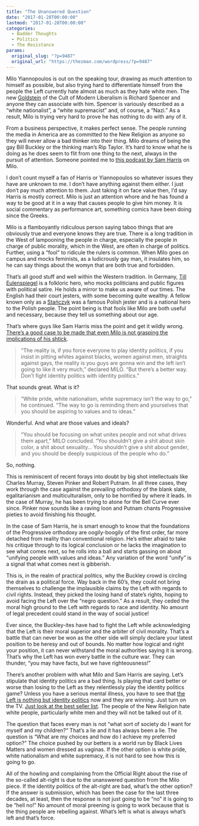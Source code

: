 ```yaml
---
title: "The Unanswered Question"
date: "2017-01-28T00:00:00"
lastmod: "2017-01-28T00:00:00"
categories:
  - Badder Thoughts
  - Politics
  - The Resistance
params:
  original_slug: "?p=9487"
  original_url: "https://thezman.com/wordpress/?p=9487"
---
```


Milo Yiannopoulos is out on the speaking tour, drawing as much attention
to himself as possible, but also trying hard to differentiate himself
from the people the Left currently hate almost as much as they hate
white men. The new
<a href="https://en.wikipedia.org/wiki/Emmanuel_Goldstein"
target="_blank">Goldstein</a> of the Cult of Modern Liberalism is
Richard Spencer and anyone they can associate with him. Spencer is
variously described as a “white nationalist”, a “white supremacist” and,
of course, a “Nazi.” As a result, Milo is trying very hard to prove he
has nothing to do with any of it.

From a business perspective, it makes perfect sense. The people running
the media in America are as committed to the New Religion as anyone so
they will never allow a bad thinker into their thing. Milo dreams of
being the gay Bill Buckley or the thinking man’s Rip Taylor. It’s hard
to know what he is doing as he does seem to flit from one thing to the
next, always in the pursuit of attention. Someone pointed me to
<a href="https://soundcloud.com/samharrisorg/45-ask-me-anything-5"
target="_blank">this podcast by Sam Harris</a> on Milo.

I don’t count myself a fan of Harris or Yiannopoulos so whatever issues
they have are unknown to me. I don’t have anything against them either.
I just don’t pay much attention to them. Just taking it on face value
then, I’d say Harris is mostly correct. Milo is just an attention whore
and he has found a way to be good at it in a way that causes people to
give him money. It is social commentary as performance art, something
comics have been doing since the Greeks.

Milo is a flamboyantly ridiculous person saying taboo things that are
obviously true and everyone knows they are true. There is a long
tradition in the West of lampooning the people in charge, especially the
people in charge of public morality, which in the West, are often in
charge of politics. Further, using a “fool” to ridicule the rulers is
common. When Milo goes on campus and mocks feminists, as a ludicrously
gay man, it insulates him, so he can say things about the womyn that are
both true and forbidden.

That’s all good stuff and well within the Western tradition. In Germany,
<a href="https://en.wikipedia.org/wiki/Till_Eulenspiegel"
target="_blank">Till Eulenspiegel</a> is a folkloric hero, who mocks
politicians and public figures with political satire. He holds a mirror
to make us aware of our times. The English had their court jesters, with
some becoming quite wealthy. A fellow known only as a
<a href="https://en.wikipedia.org/wiki/Sta%C5%84czyk"
target="_blank">Stańczyk</a> was a famous Polish jester and is a
national hero to the Polish people. The point being is that fools like
Milo are both useful and necessary, because they tell us something about
our age.

That’s where guys like Sam Harris miss the point and get it wildly
wrong. <a
href="http://www.breitbart.com/milo/2017/01/26/milo-white-nationalism-is-not-the-answer/"
target="_blank">There’s a good case to be made that even Milo is not
grasping the implications of his shtick</a>.

> “The reality is, if you force everyone to play identity politics, if
> you insist in pitting whites against blacks, women against men,
> straights against gays, the reality is you guys are gonna win and the
> left isn’t going to like it very much,” declared MILO. “But there’s a
> better way. Don’t fight identity politics with identity politics.”

That sounds great. What is it?

> “White pride, white nationalism, white supremacy isn’t the way to go,”
> he continued. “The way to go is reminding them and yourselves that you
> should be aspiring to values and to ideas.”

Wonderful. And what are those values and ideals?

> “You should be focusing on what unites people and not what drives them
> apart,” MILO concluded. “You shouldn’t give a shit about skin color, a
> shit about sexuality… You shouldn’t give a shit about gender, and you
> should be deeply suspicious of the people who do.”

So, nothing.

This is reminiscent of recent forays into doubt by big shot
intellectuals like Charles Murray, Steven Pinker and Robert Putnam. In
all three cases, they work through the case against the prevailing
orthodoxy of the blank slate, egalitarianism and multiculturalism, only
to be horrified by where it leads. In the case of Murray, he has been
trying to atone for the Bell Curve ever since. Pinker now sounds like a
raving loon and Putnam chants Progressive pieties to avoid finishing his
thought.

In the case of Sam Harris, he is smart enough to know that the
foundations of the Progressive orthodoxy are oogily-boogily of the first
order, far more detached from reality than conventional religion. He’s
either afraid to take his critique through to its logical conclusion or
he lacks the imagination to see what comes next, so he rolls into a ball
and starts gassing on about “unifying people with values and ideas.” Any
variation of the word “unify” is a signal that what comes next is
gibberish.

This is, in the realm of practical politics, why the Buckley crowd is
circling the drain as a political force. Way back in the 60’s, they
could not bring themselves to challenge the implausible claims by the
Left with regards to civil rights. Instead, they picked the losing hand
of state’s rights, hoping to avoid facing the Left over the “negro
question.” As a result, they ceded the moral high ground to the Left
with regards to race and identity. No amount of legal precedent could
stand in the way of social justice!

Ever since, the Buckley-ites have had to fight the Left while
acknowledging that the Left is their moral superior and the arbiter of
civil morality. That’s a battle that can never be won as the other side
will simply declare your latest position to be heresy and out of bounds.
No matter how logical and right your position, it can never withstand
the moral authorities saying it is wrong. That’s why the Left has won
every battle in the culture war. They can thunder, “you may have facts,
but we have righteousness!”

There’s another problem with what Milo and Sam Harris are saying. Let’s
stipulate that identity politics are a bad thing. Is playing that card
better or worse than losing to the Left as they relentlessly play the
identity politics game? Unless you have a serious mental illness, you
have to see that <a
href="https://www.washingtonpost.com/local/md-politics/black-md-lawmakers-push-bills-to-diversify-medical-marijuana-industry/2017/01/27/c63d4f1e-e4a3-11e6-ba11-63c4b4fb5a63_story.html?utm_term=.32a57b296488"
target="_blank">the Left is nothing but identity politics</a> now and
they are winning. Just turn on the TV. <a
href="http://www.unz.com/isteve/tnr-roxane-gays-masterpieces-of-private-rage/"
target="_blank">Just look at the best seller list</a>. The people of the
New Religion hate white people, particularly white men and they will not
be talked out of it.

The question that faces every man is not “what sort of society do I want
for myself and my children?” That’s a lie and it has always been a lie.
The question is “What are my choices and how do I achieve my preferred
option?” The choice pushed by our betters is a world run by Black Lives
Matters and women dressed as vaginas. If the other option is white
pride, white nationalism and white supremacy, it is not hard to see how
this is going to go.

All of the howling and complaining from the Official Right about the
rise of the so-called alt-right is due to the unanswered question from
the Milo piece. If the identity politics of the alt-right are bad,
what’s the other option? If the answer is submission, which has been the
case for the last three decades, at least, then the response is not just
going to be “no” it is going to be “hell no!” No amount of moral
preening is going to work because that is the thing people are rebelling
against. What’s left is what is always what’s left and that’s force.
